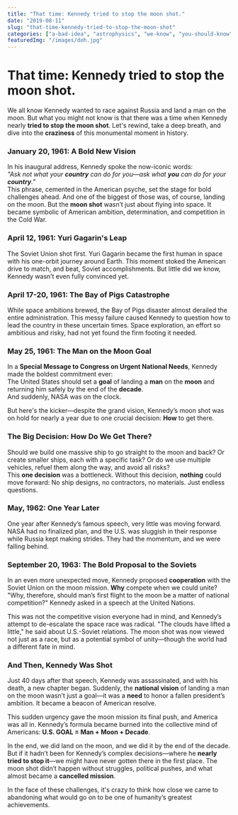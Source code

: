 ```yaml
---
title: "That time: Kennedy tried to stop the moon shot."
date: "2019-08-11"
slug: "that-time-kennedy-tried-to-stop-the-moon-shot"
categories: ["a-bad-idea", "astrophysics", "we-know", "you-should-know", "this-is-crazy"]
featuredImg: "/images/doh.jpg"
---
```


# That time: Kennedy tried to stop the moon shot.

We all know Kennedy wanted to race against Russia and land a man on the moon. But what you might not know is that there was a time when Kennedy nearly **tried to stop the moon shot**. Let's rewind, take a deep breath, and dive into the **craziness** of this monumental moment in history.

### January 20, 1961: A Bold New Vision
In his inaugural address, Kennedy spoke the now-iconic words:  
*"Ask not what your **country** can do for you—ask what **you** can do for your **country**."*  
This phrase, cemented in the American psyche, set the stage for bold challenges ahead. And one of the biggest of those was, of course, landing on the moon. But the **moon shot** wasn’t just about flying into space. It became symbolic of American ambition, determination, and competition in the Cold War.

### April 12, 1961: Yuri Gagarin's Leap
The Soviet Union shot first. Yuri Gagarin became the first human in space with his one-orbit journey around Earth. This moment stoked the American drive to match, and beat, Soviet accomplishments. But little did we know, Kennedy wasn’t even fully convinced yet.

### April 17-20, 1961: The Bay of Pigs Catastrophe
While space ambitions brewed, the Bay of Pigs disaster almost derailed the entire administration. This messy failure caused Kennedy to question how to lead the country in these uncertain times. Space exploration, an effort so ambitious and risky, had not yet found the firm footing it needed.

### May 25, 1961: The Man on the Moon Goal
In a **Special Message to Congress on Urgent National Needs**, Kennedy made the boldest commitment ever:  
The United States should set a **goal** of landing a **man** on the **moon** and returning him safely by the end of the **decade**.  
And suddenly, NASA was on the clock.

But here's the kicker—despite the grand vision, Kennedy’s moon shot was on hold for nearly a year due to one crucial decision: **How** to get there.

### The Big Decision: How Do We Get There?
Should we build one massive ship to go straight to the moon and back? Or create smaller ships, each with a specific task? Or do we use multiple vehicles, refuel them along the way, and avoid all risks?  
This **one decision** was a bottleneck. Without this decision, **nothing** could move forward: No ship designs, no contractors, no materials. Just endless questions.

### May, 1962: One Year Later
One year after Kennedy’s famous speech, very little was moving forward. NASA had no finalized plan, and the U.S. was sluggish in their response while Russia kept making strides. They had the momentum, and we were falling behind. 

### September 20, 1963: The Bold Proposal to the Soviets
In an even more unexpected move, Kennedy proposed **cooperation** with the Soviet Union on the moon mission. **Why** compete when we could unite? "Why, therefore, should man’s first flight to the moon be a matter of national competition?" Kennedy asked in a speech at the United Nations.

This was not the competitive vision everyone had in mind, and Kennedy’s attempt to de-escalate the space race was radical. "The clouds have lifted a little," he said about U.S.-Soviet relations. The moon shot was now viewed not just as a race, but as a potential symbol of unity—though the world had a different fate in mind.

### And Then, Kennedy Was Shot
Just 40 days after that speech, Kennedy was assassinated, and with his death, a new chapter began. Suddenly, the **national vision** of landing a man on the moon wasn’t just a goal—it was a **need** to honor a fallen president’s ambition. It became a beacon of American resolve.

This sudden urgency gave the moon mission its final push, and America was all in. Kennedy’s formula became burned into the collective mind of Americans: **U.S. GOAL = Man + Moon + Decade**.

In the end, we did land on the moon, and we did it by the end of the decade. But if it hadn’t been for Kennedy’s complex decisions—where he **nearly tried to stop it**—we might have never gotten there in the first place. The moon shot didn’t happen without struggles, political pushes, and what almost became a **cancelled mission**.

In the face of these challenges, it's crazy to think how close we came to abandoning what would go on to be one of humanity’s greatest achievements.